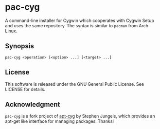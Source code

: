 pac-cyg
=======

A command-line installer for Cygwin which cooperates with Cygwin Setup and uses
the same repository. The syntax is similar to `pacman` from Arch Linux.


Synopsis
--------

    pac-cyg <operation> [<option> ...] [<target> ...]



License
-------

This software is released under the GNU General Public License. See LICENSE for
details.


Acknowledgment
--------------

`pac-cyg` is a fork project of [apt-cyg](https://code.google.com/p/apt-cyg/) by
Stephen Jungels, which provides an apt-get like interface for managing packages.
Thanks!
